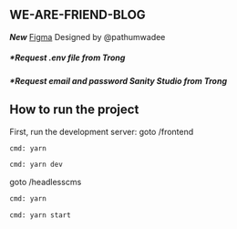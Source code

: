## WE-ARE-FRIEND-BLOG

****_New_**** [Figma](https://www.figma.com/file/pCGk1u8Os7bBWo8j6dSe1j/New-New?node-id=1%3A2) Designed by @pathumwadee 

##### *Request .env file from Trong
##### *Request email and password Sanity Studio from Trong

## How to run the project

First, run the development server:
goto /frontend

```bash
cmd: yarn

cmd: yarn dev
```

goto /headlesscms
```bash
cmd: yarn

cmd: yarn start
```
